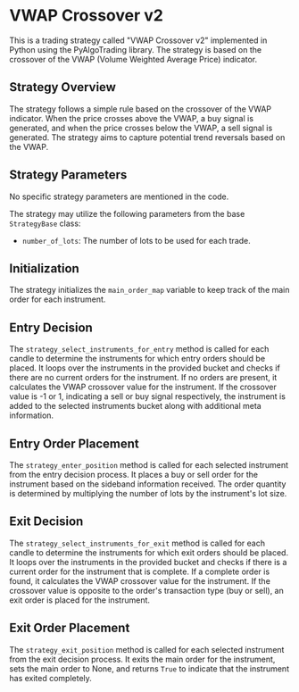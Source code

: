 # VWAP Crossover v2

This is a trading strategy called "VWAP Crossover v2" implemented in Python using the PyAlgoTrading library. The strategy is based on the crossover of the VWAP (Volume Weighted Average Price) indicator.

## Strategy Overview

The strategy follows a simple rule based on the crossover of the VWAP indicator. When the price crosses above the VWAP, a buy signal is generated, and when the price crosses below the VWAP, a sell signal is generated. The strategy aims to capture potential trend reversals based on the VWAP.

## Strategy Parameters

No specific strategy parameters are mentioned in the code. 

The strategy may utilize the following parameters from the base `StrategyBase` class:

- `number_of_lots`: The number of lots to be used for each trade.

## Initialization

The strategy initializes the `main_order_map` variable to keep track of the main order for each instrument.

## Entry Decision

The `strategy_select_instruments_for_entry` method is called for each candle to determine the instruments for which entry orders should be placed. It loops over the instruments in the provided bucket and checks if there are no current orders for the instrument. If no orders are present, it calculates the VWAP crossover value for the instrument. If the crossover value is -1 or 1, indicating a sell or buy signal respectively, the instrument is added to the selected instruments bucket along with additional meta information.

## Entry Order Placement

The `strategy_enter_position` method is called for each selected instrument from the entry decision process. It places a buy or sell order for the instrument based on the sideband information received. The order quantity is determined by multiplying the number of lots by the instrument's lot size.

## Exit Decision

The `strategy_select_instruments_for_exit` method is called for each candle to determine the instruments for which exit orders should be placed. It loops over the instruments in the provided bucket and checks if there is a current order for the instrument that is complete. If a complete order is found, it calculates the VWAP crossover value for the instrument. If the crossover value is opposite to the order's transaction type (buy or sell), an exit order is placed for the instrument.

## Exit Order Placement

The `strategy_exit_position` method is called for each selected instrument from the exit decision process. It exits the main order for the instrument, sets the main order to None, and returns `True` to indicate that the instrument has exited completely.

